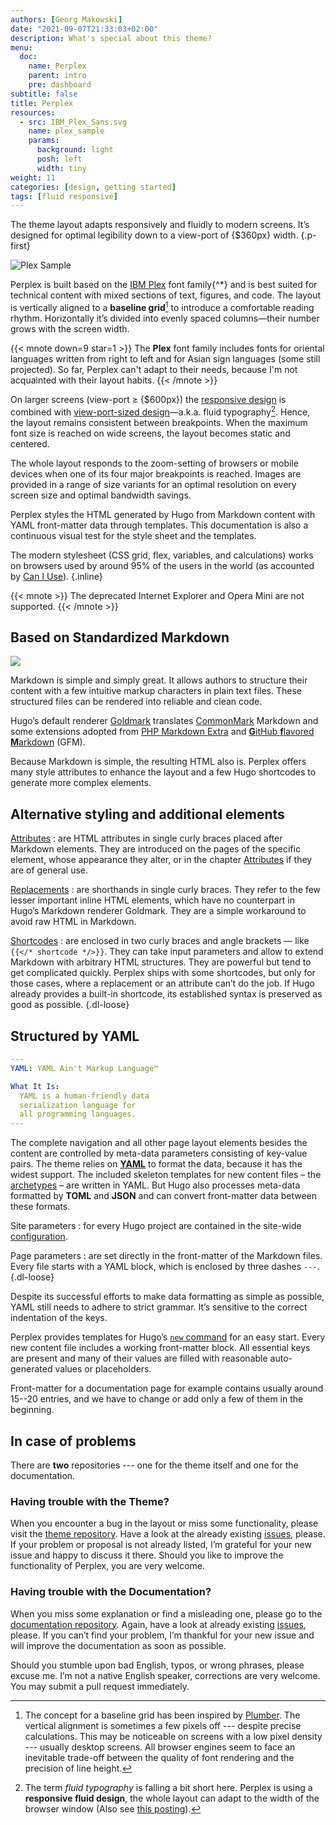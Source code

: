 ```yaml
---
authors: [Georg Makowski]
date: "2021-09-07T21:33:03+02:00"
description: What's special about this theme?
menu:
  doc:
    name: Perplex
    parent: intro
    pre: dashboard
subtitle: false
title: Perplex
resources:
  - src: IBM_Plex_Sans.svg
    name: plex_sample
    params:
      background: light
      posh: left
      width: tiny
weight: 11
categories: [design, getting started]
tags: [fluid responsive]
---
```


The theme layout adapts responsively and fluidly to modern screens. It’s designed for optimal legibility down to a view-port of {$360px} width. 
{.p-first} <!--more-->

![Plex Sample](plex_sample)

Perplex is built based on the [IBM Plex][plex] font family{^\*} and is best suited for technical content with mixed sections of text, figures, and code. The layout is vertically aligned to a **baseline grid**[^1] to introduce a comfortable reading rhythm. Horizontally it’s divided into evenly spaced columns—their number grows with the screen width.

{{< mnote down=9 star=1 >}}
The **Plex** font family includes fonts for oriental languages written from right to left and for Asian sign languages (some still projected). So far, Perplex can't adapt to their needs, because I'm not acquainted with their layout habits.
{{< /mnote >}}

On larger screens (view-port &ge; {$600px}) the [responsive design][rd] is combined with [view-port-sized design][ptres]—a.k.a. fluid typography[^2]. Hence, the layout remains consistent between breakpoints. When the maximum font size is reached on wide screens, the layout becomes static and centered. 

The whole layout responds to the zoom-setting of browsers or mobile devices when one of its four major breakpoints is reached. Images are provided in a range of size variants for an optimal resolution on every screen size and optimal bandwidth savings.

Perplex styles the HTML generated by Hugo from Markdown content with YAML front-matter data through templates. This documentation is also a continuous visual test for the style sheet and the templates.

The modern stylesheet (CSS grid, flex, variables, and calculations) works on browsers used by around 95\% of the users in the world (as accounted by [Can I Use](https://caniuse.com)).
{.inline}

{{< mnote >}}
The deprecated Internet Explorer and Opera Mini are not supported.
{{< /mnote >}}

## Based on Standardized Markdown

![](markdownlogo?ph=left&w=tiny)

Markdown is simple and simply great. It allows authors to structure their content with a few intuitive markup characters in plain text files. These structured files can be rendered into reliable and clean code.

Hugo’s default renderer [Goldmark][gmark] translates [CommonMark][cmark] Markdown and some extensions adopted from [PHP Markdown Extra][phpmex] and [**G**itHub **f**lavored **M**arkdown][gfmspec] (GFM).

Because Markdown is simple, the resulting HTML also is. Perplex offers many style attributes to enhance the layout and a few Hugo shortcodes to generate more complex elements.

## Alternative styling and additional elements

[Attributes](/doc/enhancing/attribute)
: are HTML attributes in single curly braces placed after Markdown elements. They are introduced on the pages of the specific element, whose appearance they alter, or in the chapter [Attributes](/doc/enhancing/attribute) if they are of general use.

[Replacements](/doc/enhancing/replace)
: are shorthands in single curly braces. They refer to the few lesser important inline HTML elements, which have no counterpart in Hugo’s Markdown renderer Goldmark. They are a simple workaround to avoid raw HTML in Markdown.

[Shortcodes](/doc/enhancing/shortcode)
: are enclosed in two curly braces and angle brackets — like `{{</* shortcode */>}}`. They can take input parameters and allow to extend Markdown with arbitrary HTML structures. They are powerful but tend to get complicated quickly. Perplex ships with some shortcodes, but only for those cases, where a replacement or an attribute can’t do the job. If Hugo already provides a built-in shortcode, its established syntax is preserved as good as possible.
{.dl-loose}

## Structured by YAML

```yaml {.left}
---
YAML: YAML Ain't Markup Language™

What It Is:
  YAML is a human-friendly data 
  serialization language for 
  all programming languages.
---
```

The complete navigation and all other page layout elements besides the content are controlled by meta-data parameters consisting of key-value pairs. The theme relies on [**YAML**](https://yaml.org) to format the data, because it has the widest support. The included skeleton templates for new content files – the [archetypes](doc/appendix/archetypes) – are written in YAML. But Hugo also processes meta-data formatted by **TOML** and **JSON** and can convert front-matter data between these formats.

Site parameters
: for every Hugo project are contained in the site-wide [configuration][conf].

Page parameters
: are set directly in the front-matter of the Markdown files. Every file starts with a YAML block, which is enclosed by three dashes `---`.
{.dl-loose}

Despite its successful efforts to make data formatting as simple as possible, YAML still needs to adhere to strict grammar. It’s sensitive to the correct indentation of the keys.

Perplex provides templates for Hugo’s [`new` command][new] for an easy start. Every new content file includes a working front-matter block. All essential keys are present and many of their values are filled with reasonable auto-generated values or placeholders.

Front-matter for a documentation page for example contains usually around 15--20 entries, and we have to change or add only a few of them in the beginning.

## In case of problems

There are **two** repositories --- one for the theme itself and one for the documentation.

### Having trouble with the Theme?

When you encounter a bug in the layout or miss some functionality, please visit the [theme repository][theme]. Have a look at the already existing [issues][issue], please. If your problem or proposal is not already listed, I’m grateful for your new issue and happy to discuss it there. Should you like to improve the functionality of Perplex, you are very welcome.

### Having trouble with the Documentation?

When you miss some explanation or find a misleading one, please go to the [documentation repository][doc]. Again, have a look at already existing [issues][docissue], please. If you can’t find your problem, I’m thankful for your new issue and will improve the documentation as soon as possible.

Should you stumble upon bad English, typos, or wrong phrases, please excuse me. I’m not a native English speaker, corrections are very welcome. You may submit a pull request immediately.  

[^1]: The concept for a baseline grid has been inspired by [Plumber][plumber]. The vertical alignment is sometimes a few pixels off --- despite precise calculations. This may be noticeable on screens with a low pixel density --- usually desktop screens. All browser engines seem to face an inevitable trade-off between the quality of font rendering and the precision of line height.

[^2]: The term _fluid typography_ is falling a bit short here. Perplex is using a **responsive fluid design**, the whole layout can adapt to the width of the browser window (Also see [this posting](/blog/accessibility-of-fluid-typography)).

[plex]: https://ibm.com/plex
[rd]: https://alistapart.com/article/responsive-web-design
[ptres]: https://practicaltypography.com/responsive-web-design.html
[theme]: https://github.com/bowman2001/perplex
[issue]: https://github.com/bowman2001/perplex/issues
[doc]: https://github.com/bowman2001/perplexdoc
[docissue]: https://github.com/bowman2001/perplexdoc/issues
[cmark]: https://commonmark.org "CommonMark project site"
[gmark]: https://github.com/yuin/goldmark "Goldmark repository"
[phpmex]: https://michelf.ca/projects/php-markdown/extra/ "PHP Markdown Extra site"
[gfmspec]: https://github.github.com/gfm "GitHub Flavored Markdown Specification"
[plumber]: https://jamonserrano.github.io/plumber-sass
[conf]: /doc/appendix/config/hugoyaml
[new]: /doc/intro/workflow/local-server#your-first-content
